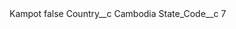 <?xml version="1.0" encoding="UTF-8"?>
<CustomMetadata xmlns="http://soap.sforce.com/2006/04/metadata" xmlns:xsi="http://www.w3.org/2001/XMLSchema-instance" xmlns:xsd="http://www.w3.org/2001/XMLSchema">
    <label>Kampot</label>
    <protected>false</protected>
    <values>
        <field>Country__c</field>
        <value xsi:type="xsd:string">Cambodia</value>
    </values>
    <values>
        <field>State_Code__c</field>
        <value xsi:type="xsd:string">7</value>
    </values>
</CustomMetadata>
